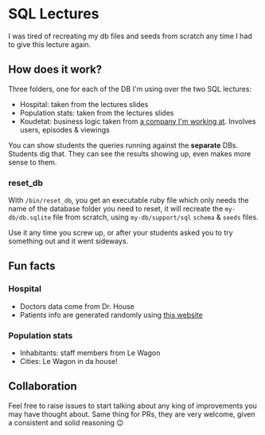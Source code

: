 # SQL Lectures

I was tired of recreating my db files and seeds from scratch any time I had to give
this lecture again.

## How does it work?

Three folders, one for each of the DB I'm using over the two SQL lectures:

- Hospital: taken from the lectures slides
- Population stats: taken from the lectures slides
- Koudetat: business logic taken from [a company I'm working at](https://koudetat.co). Involves users, episodes & viewings

You can show students the queries running against the **separate** DBs.
Students dig that. They can see the results showing up, even makes more sense to them.

### reset_db

With `/bin/reset_db`, you get an executable ruby file which only needs the name of the database folder you need to reset, it will recreate the `my-db/db.sqlite` file from scratch, using `my-db/support/sql` `schema` & `seeds` files.

Use it any time you screw up, or after your students asked you to try something out and it went sideways.

## Fun facts

### Hospital
  - Doctors data come from Dr. House
  - Patients info are generated randomly using [this website](http://random-name-generator.info/)

### Population stats
  - Inhabitants: staff members from Le Wagon
  - Cities: Le Wagon in da house!

## Collaboration
Feel free to raise issues to start talking about any king of improvements you may have thought about.
Same thing for PRs, they are very welcome, given a consistent and solid reasoning :wink:
